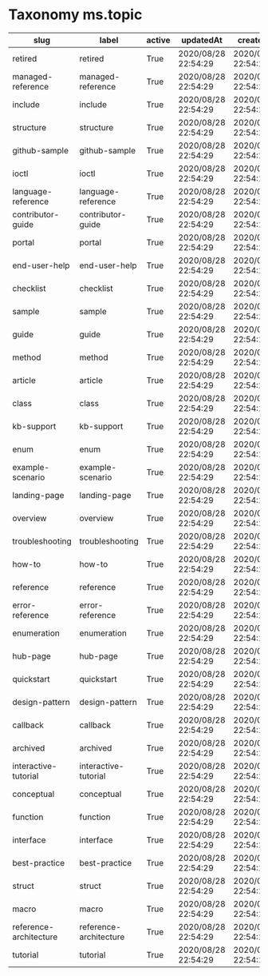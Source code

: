 # Taxonomy ms.topic

|slug                      |label                     |active  |updatedAt              |createdAt              |updatedBy                                                   |
|--------------------------|--------------------------|--------|-----------------------|-----------------------|------------------------------------------------------------|
|  retired                 |  retired                 |  True  |  2020/08/28 22:54:29  |  2020/08/28 22:54:29  |  https://microsoft-devrel.poolparty.biz/user/dana.bublitz  |
|  managed-reference       |  managed-reference       |  True  |  2020/08/28 22:54:29  |  2020/08/28 22:54:29  |  https://microsoft-devrel.poolparty.biz/user/dana.bublitz  |
|  include                 |  include                 |  True  |  2020/08/28 22:54:29  |  2020/08/28 22:54:29  |  https://microsoft-devrel.poolparty.biz/user/dana.bublitz  |
|  structure               |  structure               |  True  |  2020/08/28 22:54:29  |  2020/08/28 22:54:29  |  https://microsoft-devrel.poolparty.biz/user/dana.bublitz  |
|  github-sample           |  github-sample           |  True  |  2020/08/28 22:54:29  |  2020/08/28 22:54:29  |  https://microsoft-devrel.poolparty.biz/user/dana.bublitz  |
|  ioctl                   |  ioctl                   |  True  |  2020/08/28 22:54:29  |  2020/08/28 22:54:29  |  https://microsoft-devrel.poolparty.biz/user/dana.bublitz  |
|  language-reference      |  language-reference      |  True  |  2020/08/28 22:54:29  |  2020/08/28 22:54:29  |  https://microsoft-devrel.poolparty.biz/user/dana.bublitz  |
|  contributor-guide       |  contributor-guide       |  True  |  2020/08/28 22:54:29  |  2020/08/28 22:54:29  |  https://microsoft-devrel.poolparty.biz/user/dana.bublitz  |
|  portal                  |  portal                  |  True  |  2020/08/28 22:54:29  |  2020/08/28 22:54:29  |  https://microsoft-devrel.poolparty.biz/user/dana.bublitz  |
|  end-user-help           |  end-user-help           |  True  |  2020/08/28 22:54:29  |  2020/08/28 22:54:29  |  https://microsoft-devrel.poolparty.biz/user/dana.bublitz  |
|  checklist               |  checklist               |  True  |  2020/08/28 22:54:29  |  2020/08/28 22:54:29  |  https://microsoft-devrel.poolparty.biz/user/dana.bublitz  |
|  sample                  |  sample                  |  True  |  2020/08/28 22:54:29  |  2020/08/28 22:54:29  |  https://microsoft-devrel.poolparty.biz/user/dana.bublitz  |
|  guide                   |  guide                   |  True  |  2020/08/28 22:54:29  |  2020/08/28 22:54:29  |  https://microsoft-devrel.poolparty.biz/user/dana.bublitz  |
|  method                  |  method                  |  True  |  2020/08/28 22:54:29  |  2020/08/28 22:54:29  |  https://microsoft-devrel.poolparty.biz/user/dana.bublitz  |
|  article                 |  article                 |  True  |  2020/08/28 22:54:29  |  2020/08/28 22:54:29  |  https://microsoft-devrel.poolparty.biz/user/dana.bublitz  |
|  class                   |  class                   |  True  |  2020/08/28 22:54:29  |  2020/08/28 22:54:29  |  https://microsoft-devrel.poolparty.biz/user/dana.bublitz  |
|  kb-support              |  kb-support              |  True  |  2020/08/28 22:54:29  |  2020/08/28 22:54:29  |  https://microsoft-devrel.poolparty.biz/user/dana.bublitz  |
|  enum                    |  enum                    |  True  |  2020/08/28 22:54:29  |  2020/08/28 22:54:29  |  https://microsoft-devrel.poolparty.biz/user/dana.bublitz  |
|  example-scenario        |  example-scenario        |  True  |  2020/08/28 22:54:29  |  2020/08/28 22:54:29  |  https://microsoft-devrel.poolparty.biz/user/dana.bublitz  |
|  landing-page            |  landing-page            |  True  |  2020/08/28 22:54:29  |  2020/08/28 22:54:29  |  https://microsoft-devrel.poolparty.biz/user/dana.bublitz  |
|  overview                |  overview                |  True  |  2020/08/28 22:54:29  |  2020/08/28 22:54:29  |  https://microsoft-devrel.poolparty.biz/user/dana.bublitz  |
|  troubleshooting         |  troubleshooting         |  True  |  2020/08/28 22:54:29  |  2020/08/28 22:54:29  |  https://microsoft-devrel.poolparty.biz/user/dana.bublitz  |
|  how-to                  |  how-to                  |  True  |  2020/08/28 22:54:29  |  2020/08/28 22:54:29  |  https://microsoft-devrel.poolparty.biz/user/dana.bublitz  |
|  reference               |  reference               |  True  |  2020/08/28 22:54:29  |  2020/08/28 22:54:29  |  https://microsoft-devrel.poolparty.biz/user/dana.bublitz  |
|  error-reference         |  error-reference         |  True  |  2020/08/28 22:54:29  |  2020/08/28 22:54:29  |  https://microsoft-devrel.poolparty.biz/user/dana.bublitz  |
|  enumeration             |  enumeration             |  True  |  2020/08/28 22:54:29  |  2020/08/28 22:54:29  |  https://microsoft-devrel.poolparty.biz/user/dana.bublitz  |
|  hub-page                |  hub-page                |  True  |  2020/08/28 22:54:29  |  2020/08/28 22:54:29  |  https://microsoft-devrel.poolparty.biz/user/dana.bublitz  |
|  quickstart              |  quickstart              |  True  |  2020/08/28 22:54:29  |  2020/08/28 22:54:29  |  https://microsoft-devrel.poolparty.biz/user/dana.bublitz  |
|  design-pattern          |  design-pattern          |  True  |  2020/08/28 22:54:29  |  2020/08/28 22:54:29  |  https://microsoft-devrel.poolparty.biz/user/dana.bublitz  |
|  callback                |  callback                |  True  |  2020/08/28 22:54:29  |  2020/08/28 22:54:29  |  https://microsoft-devrel.poolparty.biz/user/dana.bublitz  |
|  archived                |  archived                |  True  |  2020/08/28 22:54:29  |  2020/08/28 22:54:29  |  https://microsoft-devrel.poolparty.biz/user/dana.bublitz  |
|  interactive-tutorial    |  interactive-tutorial    |  True  |  2020/08/28 22:54:29  |  2020/08/28 22:54:29  |  https://microsoft-devrel.poolparty.biz/user/dana.bublitz  |
|  conceptual              |  conceptual              |  True  |  2020/08/28 22:54:29  |  2020/08/28 22:54:29  |  https://microsoft-devrel.poolparty.biz/user/dana.bublitz  |
|  function                |  function                |  True  |  2020/08/28 22:54:29  |  2020/08/28 22:54:29  |  https://microsoft-devrel.poolparty.biz/user/dana.bublitz  |
|  interface               |  interface               |  True  |  2020/08/28 22:54:29  |  2020/08/28 22:54:29  |  https://microsoft-devrel.poolparty.biz/user/dana.bublitz  |
|  best-practice           |  best-practice           |  True  |  2020/08/28 22:54:29  |  2020/08/28 22:54:29  |  https://microsoft-devrel.poolparty.biz/user/dana.bublitz  |
|  struct                  |  struct                  |  True  |  2020/08/28 22:54:29  |  2020/08/28 22:54:29  |  https://microsoft-devrel.poolparty.biz/user/dana.bublitz  |
|  macro                   |  macro                   |  True  |  2020/08/28 22:54:29  |  2020/08/28 22:54:29  |  https://microsoft-devrel.poolparty.biz/user/dana.bublitz  |
|  reference-architecture  |  reference-architecture  |  True  |  2020/08/28 22:54:29  |  2020/08/28 22:54:29  |  https://microsoft-devrel.poolparty.biz/user/dana.bublitz  |
|  tutorial                |  tutorial                |  True  |  2020/08/28 22:54:29  |  2020/08/28 22:54:29  |  https://microsoft-devrel.poolparty.biz/user/dana.bublitz  |
